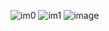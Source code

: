 ![im0](https://user-images.githubusercontent.com/90419178/132959730-3364fa51-7541-4ab7-bf9d-7e701f918bb9.png)
![im1](https://user-images.githubusercontent.com/90419178/132959731-4a92ace4-881f-4b73-915b-6fe80d5bb453.png)
![image](https://user-images.githubusercontent.com/90419178/132959740-36cb4c45-f909-494f-b4c9-99933c43f905.png)
